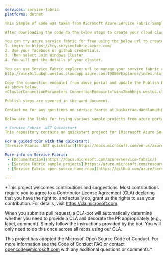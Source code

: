 ```yaml
---
services: service-fabric
platforms: dotnet

This Sample of code was taken from Microsoft Azure Service Fabric Samples. 

After downloading the code do the below steps to create your cloud cluster.

You can try azure service fabric for free using the below url to create your own cluster.
1. Login to https://try.servicefabric.azure.com/
2. Use your facebook or github credentials.
3. Then select Join Windows Cluster.
4. You will get the details of your cluster.

You can use Service Fabric explorer url to manage your service fabric cluster.This is a sample below.
http://winx6ituukqh.westus.cloudapp.azure.com:19080/Explorer/index.html

Copy the connection endpoint from above portal and update the Publish Profile - Cloud.Xml
As shown below.
<ClusterConnectionParameters ConnectionEndpoint="winx2bmbhhjn.westus.cloudapp.azure.com:19000" />

Publish steps are covered in the word document.

Contact me for any questions on service fabric at baskarrao.dandlamudi@outlook.com

Below are the links for trying various sample projects from azure portal.

# Service Fabric .NET Quickstart
This repository contains an quickstart project for [Microsoft Azure Service Fabric](https://azure.microsoft.com/services/service-fabric/). The quickstart project contains a single application with multiple services demonstrating the basic concepts of service communication and use of reliable dictionaries.

For a guided tour with the quickstart:
[Service Fabric .NET quickstart](https://docs.microsoft.com/en-us/azure/service-fabric/service-fabric-quickstart-dotnet)

More info on Service Fabric:
 - [Documentation](https://docs.microsoft.com/azure/service-fabric/)
 - [Service Fabric sample projects](https://azure.microsoft.com/resources/samples/?service=service-fabric)
 - [Service Fabric open source home repo](https://github.com/azure/service-fabric)

---
```

*This project welcomes contributions and suggestions. Most contributions require you to agree to a Contributor License Agreement (CLA) declaring that you have the right to, and actually do, grant us the rights to use your contribution. For details, visit https://cla.microsoft.com.

When you submit a pull request, a CLA-bot will automatically determine whether you need to provide a CLA and decorate the PR appropriately (e.g., label, comment). Simply follow the instructions provided by the bot. You will only need to do this once across all repos using our CLA.

This project has adopted the Microsoft Open Source Code of Conduct. For more information see the Code of Conduct FAQ or contact opencode@microsoft.com with any additional questions or comments.*
